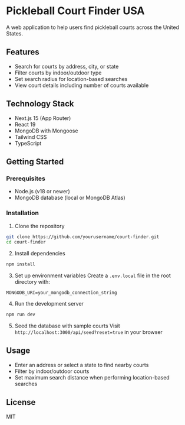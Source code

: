 # Pickleball Court Finder USA

A web application to help users find pickleball courts across the United States.

## Features

- Search for courts by address, city, or state
- Filter courts by indoor/outdoor type
- Set search radius for location-based searches
- View court details including number of courts available

## Technology Stack

- Next.js 15 (App Router)
- React 19
- MongoDB with Mongoose
- Tailwind CSS
- TypeScript

## Getting Started

### Prerequisites

- Node.js (v18 or newer)
- MongoDB database (local or MongoDB Atlas)

### Installation

1. Clone the repository

```bash
git clone https://github.com/yourusername/court-finder.git
cd court-finder
```

2. Install dependencies

```bash
npm install
```

3. Set up environment variables
   Create a `.env.local` file in the root directory with:

```
MONGODB_URI=your_mongodb_connection_string
```

4. Run the development server

```bash
npm run dev
```

5. Seed the database with sample courts
   Visit `http://localhost:3000/api/seed?reset=true` in your browser

## Usage

- Enter an address or select a state to find nearby courts
- Filter by indoor/outdoor courts
- Set maximum search distance when performing location-based searches

## License

MIT
